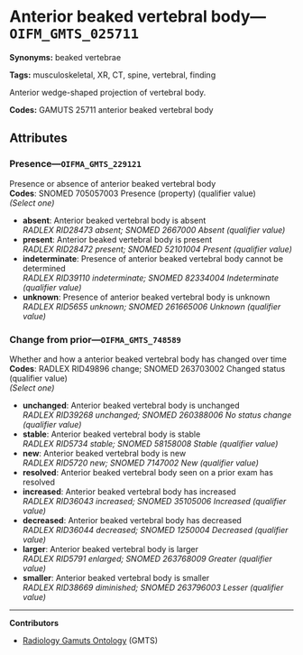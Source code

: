 # Anterior beaked vertebral body—`OIFM_GMTS_025711`

**Synonyms:** beaked vertebrae

**Tags:** musculoskeletal, XR, CT, spine, vertebral, finding

Anterior wedge-shaped projection of vertebral body.

**Codes:** GAMUTS 25711 anterior beaked vertebral body

## Attributes

### Presence—`OIFMA_GMTS_229121`

Presence or absence of anterior beaked vertebral body  
**Codes**: SNOMED 705057003 Presence (property) (qualifier value)  
*(Select one)*

- **absent**: Anterior beaked vertebral body is absent  
_RADLEX RID28473 absent; SNOMED 2667000 Absent (qualifier value)_
- **present**: Anterior beaked vertebral body is present  
_RADLEX RID28472 present; SNOMED 52101004 Present (qualifier value)_
- **indeterminate**: Presence of anterior beaked vertebral body cannot be determined  
_RADLEX RID39110 indeterminate; SNOMED 82334004 Indeterminate (qualifier value)_
- **unknown**: Presence of anterior beaked vertebral body is unknown  
_RADLEX RID5655 unknown; SNOMED 261665006 Unknown (qualifier value)_

### Change from prior—`OIFMA_GMTS_748589`

Whether and how a anterior beaked vertebral body has changed over time  
**Codes**: RADLEX RID49896 change; SNOMED 263703002 Changed status (qualifier value)  
*(Select one)*

- **unchanged**: Anterior beaked vertebral body is unchanged  
_RADLEX RID39268 unchanged; SNOMED 260388006 No status change (qualifier value)_
- **stable**: Anterior beaked vertebral body is stable  
_RADLEX RID5734 stable; SNOMED 58158008 Stable (qualifier value)_
- **new**: Anterior beaked vertebral body is new  
_RADLEX RID5720 new; SNOMED 7147002 New (qualifier value)_
- **resolved**: Anterior beaked vertebral body seen on a prior exam has resolved  
- **increased**: Anterior beaked vertebral body has increased  
_RADLEX RID36043 increased; SNOMED 35105006 Increased (qualifier value)_
- **decreased**: Anterior beaked vertebral body has decreased  
_RADLEX RID36044 decreased; SNOMED 1250004 Decreased (qualifier value)_
- **larger**: Anterior beaked vertebral body is larger  
_RADLEX RID5791 enlarged; SNOMED 263768009 Greater (qualifier value)_
- **smaller**: Anterior beaked vertebral body is smaller  
_RADLEX RID38669 diminished; SNOMED 263796003 Lesser (qualifier value)_

---

**Contributors**

- [Radiology Gamuts Ontology](https://gamuts.net/) (GMTS)